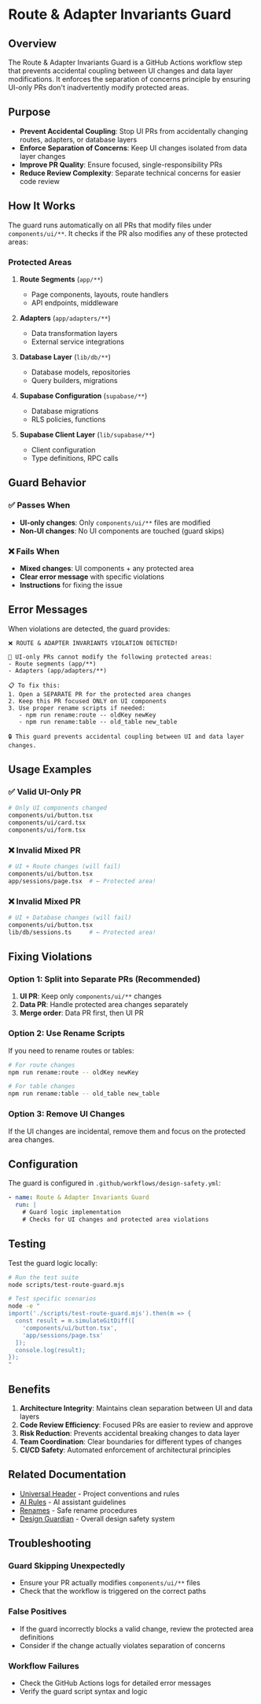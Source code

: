 # Route & Adapter Invariants Guard

## Overview

The Route & Adapter Invariants Guard is a GitHub Actions workflow step that prevents accidental coupling between UI changes and data layer modifications. It enforces the separation of concerns principle by ensuring UI-only PRs don't inadvertently modify protected areas.

## Purpose

- **Prevent Accidental Coupling**: Stop UI PRs from accidentally changing routes, adapters, or database layers
- **Enforce Separation of Concerns**: Keep UI changes isolated from data layer changes
- **Improve PR Quality**: Ensure focused, single-responsibility PRs
- **Reduce Review Complexity**: Separate technical concerns for easier code review

## How It Works

The guard runs automatically on all PRs that modify files under `components/ui/**`. It checks if the PR also modifies any of these protected areas:

### Protected Areas

1. **Route Segments** (`app/**`)
   - Page components, layouts, route handlers
   - API endpoints, middleware

2. **Adapters** (`app/adapters/**`)
   - Data transformation layers
   - External service integrations

3. **Database Layer** (`lib/db/**`)
   - Database models, repositories
   - Query builders, migrations

4. **Supabase Configuration** (`supabase/**`)
   - Database migrations
   - RLS policies, functions

5. **Supabase Client Layer** (`lib/supabase/**`)
   - Client configuration
   - Type definitions, RPC calls

## Guard Behavior

### ✅ Passes When
- **UI-only changes**: Only `components/ui/**` files are modified
- **Non-UI changes**: No UI components are touched (guard skips)

### ❌ Fails When
- **Mixed changes**: UI components + any protected area
- **Clear error message** with specific violations
- **Instructions** for fixing the issue

## Error Messages

When violations are detected, the guard provides:

```
❌ ROUTE & ADAPTER INVARIANTS VIOLATION DETECTED!

🚨 UI-only PRs cannot modify the following protected areas:
- Route segments (app/**)
- Adapters (app/adapters/**)

📋 To fix this:
1. Open a SEPARATE PR for the protected area changes
2. Keep this PR focused ONLY on UI components
3. Use proper rename scripts if needed:
   - npm run rename:route -- oldKey newKey
   - npm run rename:table -- old_table new_table

🔒 This guard prevents accidental coupling between UI and data layer changes.
```

## Usage Examples

### ✅ Valid UI-Only PR
```bash
# Only UI components changed
components/ui/button.tsx
components/ui/card.tsx
components/ui/form.tsx
```

### ❌ Invalid Mixed PR
```bash
# UI + Route changes (will fail)
components/ui/button.tsx
app/sessions/page.tsx  # ← Protected area!
```

### ❌ Invalid Mixed PR
```bash
# UI + Database changes (will fail)
components/ui/button.tsx
lib/db/sessions.ts     # ← Protected area!
```

## Fixing Violations

### Option 1: Split into Separate PRs (Recommended)
1. **UI PR**: Keep only `components/ui/**` changes
2. **Data PR**: Handle protected area changes separately
3. **Merge order**: Data PR first, then UI PR

### Option 2: Use Rename Scripts
If you need to rename routes or tables:

```bash
# For route changes
npm run rename:route -- oldKey newKey

# For table changes  
npm run rename:table -- old_table new_table
```

### Option 3: Remove UI Changes
If the UI changes are incidental, remove them and focus on the protected area changes.

## Configuration

The guard is configured in `.github/workflows/design-safety.yml`:

```yaml
- name: Route & Adapter Invariants Guard
  run: |
    # Guard logic implementation
    # Checks for UI changes and protected area violations
```

## Testing

Test the guard logic locally:

```bash
# Run the test suite
node scripts/test-route-guard.mjs

# Test specific scenarios
node -e "
import('./scripts/test-route-guard.mjs').then(m => {
  const result = m.simulateGitDiff([
    'components/ui/button.tsx',
    'app/sessions/page.tsx'
  ]);
  console.log(result);
});
"
```

## Benefits

1. **Architecture Integrity**: Maintains clean separation between UI and data layers
2. **Code Review Efficiency**: Focused PRs are easier to review and approve
3. **Risk Reduction**: Prevents accidental breaking changes to data layer
4. **Team Coordination**: Clear boundaries for different types of changes
5. **CI/CD Safety**: Automated enforcement of architectural principles

## Related Documentation

- [Universal Header](../UNIVERSAL_HEADER.md) - Project conventions and rules
- [AI Rules](../docs/AI_RULES.md) - AI assistant guidelines
- [Renames](../docs/RENAMES.md) - Safe rename procedures
- [Design Guardian](../docs/DESIGN_GUARDIAN_IMPLEMENTATION_SUMMARY.md) - Overall design safety system

## Troubleshooting

### Guard Skipping Unexpectedly
- Ensure your PR actually modifies `components/ui/**` files
- Check that the workflow is triggered on the correct paths

### False Positives
- If the guard incorrectly blocks a valid change, review the protected area definitions
- Consider if the change actually violates separation of concerns

### Workflow Failures
- Check the GitHub Actions logs for detailed error messages
- Verify the guard script syntax and logic
